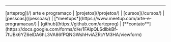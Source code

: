 <hr>
[arteprog](/) arte e programaço
 | [projetos](/projetos/)
 | [cursos](/cursos/)
 | [pessoas](/pessoas/)
 | [*meetups*](https://www.meetup.com/arte-e-programacao/)
 | [github](https://github.com/arteprog)
 | [**contato**](https://docs.google.com/forms/d/e/1FAIpQLSdIbkBf-7tUBk6YZ6elDA6hL3VA86fPQNGWshHviAZRcYM3HA/viewform)
